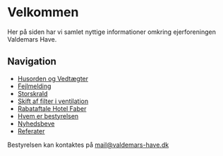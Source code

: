# Velkommen

Her på siden har vi samlet nyttige informationer omkring ejerforeningen Valdemars Have.

## Navigation

* [Husorden og Vedtægter](/husorden)
* [Fejlmelding](/vicevaert)
* [Storskrald](/storskrald)
* [Skift af filter i ventilation](/filter)
* [Rabataftale Hotel Faber](/hotel_faber)
* [Hvem er bestyrelsen](/bestyrelsen)
* [Nyhedsbeve](/nyhedsbreve)
* [Referater](/referater)


Bestyrelsen kan kontaktes på [mail@valdemars-have.dk](mailto:mail@valdemars-have.dk)